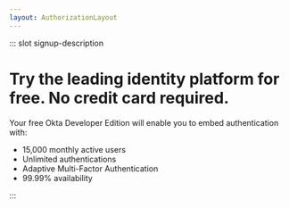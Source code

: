 ```yaml
---
layout: AuthorizationLayout
---
```


::: slot signup-description
 # Try the leading identity platform for free. No credit card required.

Your free Okta Developer Edition will enable you to embed authentication with:
  - 15,000 monthly active users
  - Unlimited authentications
  - Adaptive Multi-Factor Authentication
  - 99.99% availability

:::

<SignUp />

